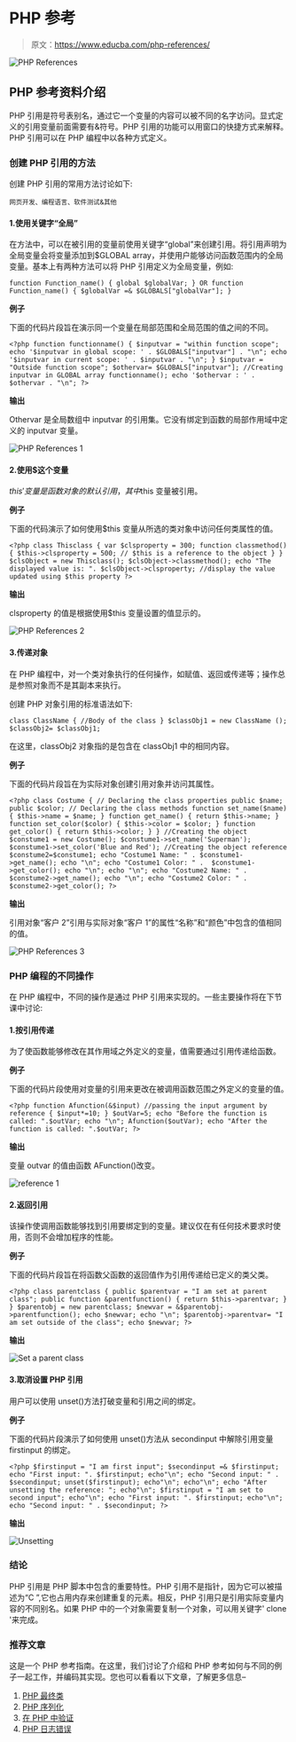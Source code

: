 # PHP 参考

> 原文：<https://www.educba.com/php-references/>

![PHP References](img/fcbe305d586f68857af64fd0acf7894c.png)



## PHP 参考资料介绍

PHP 引用是符号表别名，通过它一个变量的内容可以被不同的名字访问。显式定义的引用变量前面需要有&符号。PHP 引用的功能可以用窗口的快捷方式来解释。PHP 引用可以在 PHP 编程中以各种方式定义。

### 创建 PHP 引用的方法

创建 PHP 引用的常用方法讨论如下:

<small>网页开发、编程语言、软件测试&其他</small>

#### 1.使用关键字“全局”

在方法中，可以在被引用的变量前使用关键字“global”来创建引用。将引用声明为全局变量会将变量添加到$GLOBAL array，并使用户能够访问函数范围内的全局变量。基本上有两种方法可以将 PHP 引用定义为全局变量，例如:

`function Function_name() {
global $globalVar;
}
OR
function Function_name() {
$globalVar =& $GLOBALS["globalVar"];
}`

**例子**

下面的代码片段旨在演示同一个变量在局部范围和全局范围的值之间的不同。

`<?php
function functionname() {
$inputvar = "within function scope";
echo '$inputvar in global scope: ' . $GLOBALS["inputvar"] . "\n";
echo '$inputvar in current scope: ' . $inputvar . "\n";
}
$inputvar = "Outside function scope";
$othervar= $GLOBALS["inputvar"]; //Creating inputvar in GLOBAL array
functionname();
echo '$othervar : ' . $othervar . "\n";
?>`

**输出**

Othervar 是全局数组中 inputvar 的引用集。它没有绑定到函数的局部作用域中定义的 inputvar 变量。

![PHP References 1](img/ded7feae6f2922ff01758133415cdbe5.png)



#### 2.使用$这个变量

$this '变量是函数对象的默认引用，其中$this 变量被引用。

**例子**

下面的代码演示了如何使用$this 变量从所选的类对象中访问任何类属性的值。

`<?php
class Thisclass {
var $clsproperty = 300;
function classmethod() {
$this->clsproperty = 500; // $this is a reference to the object
}
}
$clsObject = new Thisclass();
$clsObject->classmethod();
echo "The displayed value is: ". $clsObject->clsproperty;
//display the value updated using $this property
?>`

**输出**

clsproperty 的值是根据使用$this 变量设置的值显示的。

![PHP References 2](img/ba80de5d2962d3e5855b9ab19480a931.png)



#### 3.传递对象

在 PHP 编程中，对一个类对象执行的任何操作，如赋值、返回或传递等；操作总是参照对象而不是其副本来执行。

创建 PHP 对象引用的标准语法如下:

`class ClassName {
//Body of the class
}
$classObj1 = new ClassName ();
$classObj2= $classObj1;`

在这里，classObj2 对象指的是包含在 classObj1 中的相同内容。

**例子**

下面的代码片段旨在为实际对象创建引用对象并访问其属性。

`<?php
class Costume {
// Declaring the class properties
public $name;
public $color;
// Declaring the class methods
function set_name($name) {
$this->name = $name;
}
function get_name() {
return $this->name;
}
function set_color($color) {
$this->color = $color;
}
function get_color() {
return $this->color;
}
}
//Creating the object
$constume1 = new Costume();
$constume1->set_name('Superman');
$constume1->set_color('Blue and Red');
//Creating the object reference
$constume2=$constume1;
echo "Costume1 Name: " . $constume1->get_name();
echo "\n";
echo "Costume1 Color: " .  $constume1->get_color();
echo "\n";
echo "\n";
echo "Costume2 Name: " . $constume2->get_name();
echo "\n";
echo "Costume2 Color: " .  $constume2->get_color();
?>`

**输出**

引用对象“客户 2”引用与实际对象“客户 1”的属性“名称”和“颜色”中包含的值相同的值。

![PHP References 3](img/4e91e71d8da3c9cfc88a36d23f69977f.png)



### PHP 编程的不同操作

在 PHP 编程中，不同的操作是通过 PHP 引用来实现的。一些主要操作将在下节课中讨论:

#### 1.按引用传递

为了使函数能够修改在其作用域之外定义的变量，值需要通过引用传递给函数。

**例子**

下面的代码片段使用对变量的引用来更改在被调用函数范围之外定义的变量的值。

`<?php
function Afunction(&$input) //passing the input argument by reference
{
$input*=10;
}
$outVar=5;
echo "Before the function is called: ".$outVar;
echo "\n";
Afunction($outVar);
echo "After the function is called: ".$outVar;
?>`

**输出**

变量 outvar 的值由函数 AFunction()改变。

![reference 1](img/07261797c2adfa1def021f3968f7233f.png)



#### 2.返回引用

该操作使调用函数能够找到引用要绑定到的变量。建议仅在有任何技术要求时使用，否则不会增加程序的性能。

**例子**

下面的代码片段旨在将函数父函数的返回值作为引用传递给已定义的类父类。

`<?php
class parentclass {
public $parentvar = "I am set at parent class";
public function &parentfunction()
{
return $this->parentvar;
}
}
$parentobj = new parentclass;
$newvar = &$parentobj->parentfunction();
echo $newvar;
echo "\n";
$parentobj->parentvar= "I am set outside of the class";
echo $newvar;
?>`

**输出**

![Set a parent class](img/0f8101b744bb56bc5318b5677cfceef1.png)



#### 3.取消设置 PHP 引用

用户可以使用 unset()方法打破变量和引用之间的绑定。

**例子**

下面的代码片段演示了如何使用 unset()方法从 secondinput 中解除引用变量 firstinput 的绑定。

`<?php
$firstinput = "I am first input";
$secondinput =& $firstinput;
echo "First input: ". $firstinput;
echo"\n";
echo "Second input: " . $secondinput;
unset($firstinput);
echo"\n";
echo"\n";
echo "After unsetting the reference: ";
echo"\n";
$firstinput = "I am set to second input";
echo"\n";
echo "First input: ". $firstinput;
echo"\n";
echo "Second input: " . $secondinput;
?>`

**输出**

![Unsetting](img/8f890dd65f298c2dcbf4f37abd9a2bd2.png)



### 结论

PHP 引用是 PHP 脚本中包含的重要特性。PHP 引用不是指针，因为它可以被描述为“C ”,它也占用内存来创建重复的元素。相反，PHP 引用只是引用实际变量内容的不同别名。如果 PHP 中的一个对象需要复制一个对象，可以用关键字' clone '来完成。

### 推荐文章

这是一个 PHP 参考指南。在这里，我们讨论了介绍和 PHP 参考如何与不同的例子一起工作，并编码其实现。您也可以看看以下文章，了解更多信息–

1.  [PHP 最终类](https://www.educba.com/php-final-class/)
2.  [PHP 序列化](https://www.educba.com/serialize-in-php/)
3.  [在 PHP 中验证](https://www.educba.com/validation-in-php/)
4.  [PHP 日志错误](https://www.educba.com/php-log-errors/)





